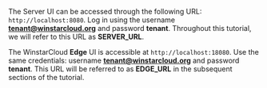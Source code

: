 The Server UI can be accessed through the following URL: `http://localhost:8080`.
Log in using the username **tenant@winstarcloud.org** and password **tenant**.
Throughout this tutorial, we will refer to this URL as **SERVER_URL**.

The WinstarCloud **Edge** UI is accessible at `http://localhost:18080`.
Use the same credentials: username **tenant@winstarcloud.org** and password **tenant**.
This URL will be referred to as **EDGE_URL** in the subsequent sections of the tutorial.